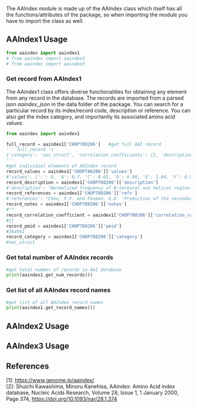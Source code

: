 The AAIndex module is made up of the AAIndex class which itself has all the functions/attributes of the package, so when importing the module you have to import the class as well.

AAIndex1 Usage
--------------
```python
from aaindex import aaindex1
# from aaindex import aaindex2
# from aaindex import aaindex3
```

### Get record from AAIndex1
The AAindex1 class offers diverse functionalities for obtaining any element from any record in the database. The records are imported from a parsed json <em>aaindex_json</em> in the data folder of the package. You can search for a particular record by its index/record code, description or reference. You can also get the index category, and importantly its associated amino acid values:
```python
from aaindex import aaindex1

full_record = aaindex1['CHOP780206']   #get full AAI record
''' full_record ->
{'category': 'sec_struct', 'correlation_coefficients': {}, 'description': 'Normalized frequency of N-terminal non helical region (Chou-Fasman, 1978b)', 'notes': '', 'pmid': '364941', 'references': "Chou, P.Y. and Fasman, G.D. 'Prediction of the secondary structure of proteins from their amino acid sequence' Adv. Enzymol. 47, 45-148 (1978)", 'values': {'-': 0, 'A': 0.7, 'C': 0.65, 'D': 0.98, 'E': 1.04, 'F': 0.93, 'G': 1.41, 'H': 1.22, 'I': 0.78, 'K': 1.01, 'L': 0.85, 'M': 0.83, 'N': 1.42, 'P': 1.1, 'Q': 0.75, 'R': 0.34, 'S': 1.55, 'T': 1.09, 'V': 0.75, 'W': 0.62, 'Y': 0.99}}
'''
#get individual elements of AAIndex record
record_values = aaindex1['CHOP780206']['values']
#'values': {'-': 0, 'A': 0.7, 'C': 0.65, 'D': 0.98, 'E': 1.04, 'F': 0.93, 'G': 1.41, 'H': 1.22, 'I': 0.78, 'K': 1.01, 'L': 0.85, 'M': 0.83, 'N': 1.42, 'P': 1.1, 'Q': 0.75, 'R': 0.34, 'S': 1.55, 'T': 1.09, 'V': 0.75, 'W': 0.62, 'Y': 0.99}
record_description = aaindex1['CHOP780206']['description']
#'description': 'Normalized frequency of N-terminal non helical region (Chou-Fasman, 1978b)'
record_references = aaindex1['CHOP780206']['refs']
#'references': "Chou, P.Y. and Fasman, G.D. 'Prediction of the secondary structure of proteins from their amino acid sequence' Adv. Enzymol. 47, 45-148 (1978)"
record_notes = aaindex1['CHOP780206']['notes']
#""
record_correlation_coefficient = aaindex1['CHOP780206']['correlation_coefficient']
#{}
record_pmid = aaindex1['CHOP780206']['pmid']
#364941
record_category = aaindex1['CHOP780206']['category']
#sec_struct
```

### Get total number of AAIndex records
```python
#get total number of records in AAI database
print(aaindex1.get_num_records())

```

### Get list of all AAIndex record names
```python
#get list of all AAIndex record names
print(aaindex1.get_record_names())

```

AAIndex2 Usage
--------------

AAIndex3 Usage
--------------

References
----------
\[1\]: https://www.genome.jp/aaindex/ <br>
\[2\]: Shuichi Kawashima, Minoru Kanehisa, AAindex: Amino Acid index database, Nucleic Acids Research, Volume 28, Issue 1, 1 January 2000, Page 374, https://doi.org/10.1093/nar/28.1.374